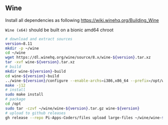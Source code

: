 ## Wine

Install all dependencies as following https://wiki.winehq.org/Building_Wine

`Wine (x64)`
should be built on a bionic amd64 chroot
```bash
# download and extract sources
version=8.11
mkdir -p ~/wine
cd ~/wine
wget https://dl.winehq.org/wine/source/8.x/wine-${version}.tar.xz
tar -xvf wine-${version}.tar.xz
# build
mkdir wine-${version}-build
cd wine-${version}-build
../wine-${version}/configure --enable-archs=i386,x86_64 --prefix=/opt/wine-${version}
make -j12
# install
sudo make install
# package
cd /opt
sudo tar -czvf ~/wine/wine-${version}.tar.gz wine-${version}
# upload to github releases
gh release --repo Pi-Apps-Coders/files upload large-files ~/wine/wine-${version}.tar.gz
```
